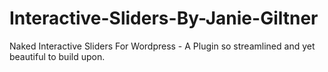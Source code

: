 # Interactive-Sliders-By-Janie-Giltner
Naked Interactive Sliders For Wordpress - A Plugin so streamlined and yet beautiful to build upon.
